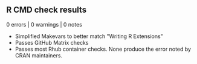 ## R CMD check results

0 errors | 0 warnings | 0 notes


* Simplified Makevars to better match "Writing R Extensions"
* Passes GitHub Matrix checks
* Passes most Rhub container checks. None produce the error noted by CRAN maintainers.
